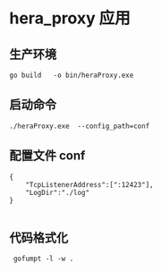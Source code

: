 # hera_proxy 应用
## 生产环境
```shell
go build   -o bin/heraProxy.exe  
```
 

## 启动命令 
```shell
./heraProxy.exe  --config_path=conf
```


## 配置文件 conf

```shell
{
	"TcpListenerAddress":[":12423"],
	"LogDir":"./log"            
}
 
``` 

## 代码格式化
```shell
 gofumpt -l -w .
```

 
